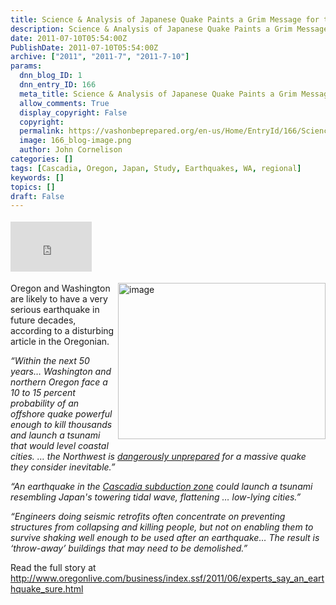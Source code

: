 ```yaml
---
title: Science & Analysis of Japanese Quake Paints a Grim Message for the Northwest
description: Science & Analysis of Japanese Quake Paints a Grim Message for the Northwest
date: 2011-07-10T05:54:00Z
PublishDate: 2011-07-10T05:54:00Z
archive: ["2011", "2011-7", "2011-7-10"]
params:
  dnn_blog_ID: 1
  dnn_entry_ID: 166
  meta_title: Science & Analysis of Japanese Quake Paints a Grim Message for the Northwest
  allow_comments: True
  display_copyright: False
  copyright:
  permalink: https://vashonbeprepared.org/en-us/Home/EntryId/166/Science-amp-Analysis-of-Japanese-Quake-Paints-a-Grim-Message-for-the-Northwest
  image: 166_blog-image.png
  author: John Cornelison
categories: []
tags: [Cascadia, Oregon, Japan, Study, Earthquakes, WA, regional]
keywords: []
topics: []
draft: False
---
```


<div class="wlWriterHeaderFooter" style="padding-bottom: 4px; margin: 0px; padding-left: 0px; padding-right: 0px; float: none; padding-top: 4px;"><iframe src="http://www.facebook.com/widgets/like.php?href=http://vashoneoc.org/Blogs/VashonPreparedness/tabid/164/EntryId/166/Science-amp-Analysis-of-Japanese-Quake-Paints-a-Grim-Message-for-the-Northwest.aspx" frameborder="0" scrolling="no" style="width: 130px; height: 80px;border: medium none;"></iframe></div>
<p><a href="./images/166/Windows-Live-Writer-972c4377aa12_13C52-image_2.png"><img width="332" height="250" title="image" style="background-image: none;   margin: 0px 0px 5px 5px; padding-left: 0px; padding-right: 0px; display: inline; float: right;   padding-top: 0px;border: 0px;" alt="image" src="./images/166/Windows-Live-Writer-972c4377aa12_13C52-image_thumb.png" /></a>Oregon and Washington are likely to have a very serious earthquake in future decades, according to a disturbing article in the Oregonian.</p>
<p><em>&ldquo;Within the next 50 years&hellip; Washington and northern Oregon face a 10 to 15 percent probability of an offshore quake powerful enough to kill thousands and launch a tsunami that would level coastal cities. &hellip; the Northwest is </em><a href="http://www.oregonlive.com/today/index.ssf/2011/05/when_--_not_if_--_a_japan-scale_quake_hits_oregon_experts_expect_deaths_destruction_blackouts_and_fo.html"><em>dangerously unprepared</em></a><em> for a massive quake they consider inevitable.&rdquo;</em></p>
<p><em>&ldquo;An earthquake in the </em><a href="http://en.wikipedia.org/wiki/Cascadia_subduction_zone"><em>Cascadia subduction zone</em></a><em> could launch a tsunami resembling Japan's towering tidal wave, flattening &hellip; low-lying cities.&rdquo;</em></p>
<p><em>&ldquo;Engineers doing seismic retrofits often concentrate on preventing structures from collapsing and killing people, but not on enabling them to survive shaking well enough to be used after an earthquake&hellip; The result is &lsquo;throw-away&rsquo; buildings that may need to be demolished.&rdquo;</em></p>
<p>Read the full story at <a href="http://www.oregonlive.com/business/index.ssf/2011/06/experts_say_an_earthquake_sure.html" title="http://www.oregonlive.com/business/index.ssf/2011/06/experts_say_an_earthquake_sure.html">http://www.oregonlive.com/business/index.ssf/2011/06/experts_say_an_earthquake_sure.html</a></p>

